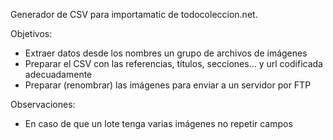 Generador de CSV para importamatic de todocoleccion.net.

Objetivos:

  - Extraer datos desde los nombres un grupo de archivos de imágenes
  - Preparar el CSV con las referencias, títulos, secciones... y url codificada adecuadamente
  - Preparar (renombrar) las imágenes para enviar a un servidor por FTP

Observaciones:

  - En caso de que un lote tenga varias imágenes no repetir campos
